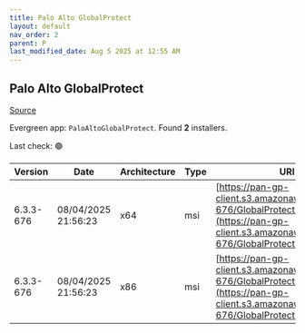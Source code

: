 ```yaml
---
title: Palo Alto GlobalProtect
layout: default
nav_order: 2
parent: P
last_modified_date: Aug 5 2025 at 12:55 AM
---
```


## Palo Alto GlobalProtect

[Source](https://docs.paloaltonetworks.com/globalprotect)

Evergreen app: `PaloAltoGlobalProtect`. Found **2** installers.

Last check: 🟢

| Version   | Date                | Architecture | Type | URI                                                                                                                                          |
| --------- | ------------------- | ------------ | ---- | -------------------------------------------------------------------------------------------------------------------------------------------- |
| 6.3.3-676 | 08/04/2025 21:56:23 | x64          | msi  | [https://pan-gp-client.s3.amazonaws.com/6.3.3-676/GlobalProtect64.msi](https://pan-gp-client.s3.amazonaws.com/6.3.3-676/GlobalProtect64.msi) |
| 6.3.3-676 | 08/04/2025 21:56:23 | x86          | msi  | [https://pan-gp-client.s3.amazonaws.com/6.3.3-676/GlobalProtect.msi](https://pan-gp-client.s3.amazonaws.com/6.3.3-676/GlobalProtect.msi)     |
